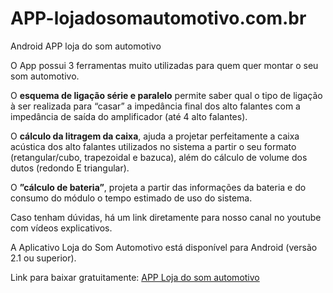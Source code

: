# APP-lojadosomautomotivo.com.br
Android APP loja do som automotivo

O App possui 3 ferramentas muito utilizadas para quem quer montar o seu som automotivo.

O **esquema de ligação série e paralelo** permite saber qual o tipo de ligação à ser realizada para “casar” a impedância final dos alto falantes com a impedância de saída do amplificador (até 4 alto falantes).

O **cálculo da litragem da caixa**, ajuda a projetar perfeitamente a caixa acústica dos alto falantes utilizados no sistema a partir o seu formato (retangular/cubo, trapezoidal e bazuca), além do cálculo de volume dos dutos (redondo E triangular).

O **”cálculo de bateria”**, projeta a partir das informações da bateria e do consumo do módulo o tempo estimado de uso do sistema.

Caso tenham dúvidas, há um link diretamente para nosso canal no youtube com vídeos explicativos.

A Aplicativo Loja do Som Automotivo está disponível para Android (versão 2.1 ou superior).

Link para baixar gratuitamente:
[APP Loja do som automotivo](https://github.com/Lojadosomautomotivo/APP-lojadosomautomotivo.com.br/releases/latest)
